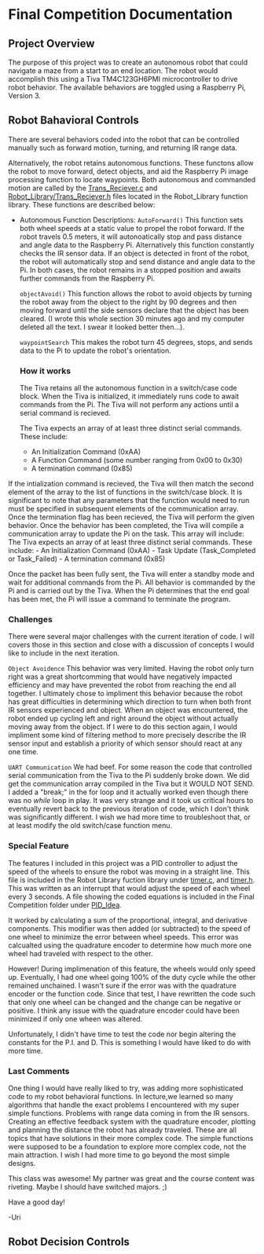 # Final Competition Documentation

## Project Overview
The purpose of this project was to create an autonomous robot that could navigate a maze from a start to an end location. The robot would accomplish this using a Tiva TM4C123GH6PMI microcontroller to drive robot behavior. The available behaviors are toggled using a Raspberry Pi, Version 3.

## Robot Bahavioral Controls
There are several behaviors coded into the robot that can be controlled manually such as forward motion, turning, and returning IR range data.

Alternatively, the robot retains autonomous functions. These functons allow the robot to move forward, detect objects, and aid the Raspberry Pi image processing function to locate waypoints. Both autonomous and commanded motion are called by the [Trans_Reciever.c](Robot_Library/Trans_Reciever.c) and [Robot_Library/Trans_Reciever.h](Trans_Reciever.h) files located in the Robot_Library function library. These functions are described below:

  - Autonomous Function Descriptions:
    `AutoForward()`
    This function sets both wheel speeds at a static value to propel the robot forward. If the robot travels 0.5 meters, it will autonoatically stop and pass distance and angle data to the Raspberry Pi. Alternatively this function constantly checks the IR sensor data. If an object is detected in front of the robot, the robot will automatically stop and send distance and angle data to the Pi. In both cases, the robot remains in a stopped position and awaits further commands from the Raspberry Pi.
    
    `objectAvoid()`
    This function allows the robot to avoid objects by turning the robot away from the object to the right by 90 degrees and then moving forward until the side sensors declare that the object has been cleared. (I wrote this whole section 30 minutes ago and my computer deleted all the text. I swear it looked better then...).
    
    `waypointSearch`
    This makes the robot turn 45 degrees, stops, and sends data to the Pi to update the robot's orientation.
    
    ### How it works
    The Tiva retains all the autonomous function in a switch/case code block. When the Tiva is initialized, it immediately runs code to await commands from the Pi. The Tiva will not perform any actions until a serial command is recieved.
    
    The Tiva expects an array of at least three distinct serial commands. These include:
    - An Initialization Command (0xAA)
    - A Function Command (some number ranging from 0x00 to 0x30)
    - A termination command (0x85)

If the intialization command is recieved, the Tiva will then match the second element of the array to the list of functions in the switch/case block. It is significant to note that any parameters that the function would need to run must be specified in subsequent elements of the communication array. Once the termination flag has been recieved, the Tiva will perform the given behavior. Once the behavior has been completed, the Tiva will compile a communication array to update the Pi on the task. This array will include:
    The Tiva expects an array of at least three distinct serial commands. These include:
    - An Initialization Command (0xAA)
    - Task Update (Task_Completed or Task_Failed)
    - A termination command (0x85)
    
Once the packet has been fully sent, the Tiva will enter a standby mode and wait for additional commands from the Pi. All behavior is commanded by the Pi and is carried out by the Tiva. When the Pi determines that the end goal has been met, the Pi will issue a command to terminate the program.

### Challenges
There were several major challenges with the current iteration of code. I will covers those in this section and close with a discussion of concepts I would like to include in the next iteration.

`Object Avoidence` 
This behavior was very limited. Having the robot only turn right was a great shortcomming that  would have negatively impacted efficiency and may have prevented the robot from reaching the end all together. I ultimately chose to impliment this behavior because the robot has great difficulties in determining which direction to turn when both front IR sensors experienced and object. When an object was encountered, the robot ended up cycling left and right around the object without actually moving away from the object.
If I were to do this section again, I would impliment some kind of filtering method to more precisely describe the IR sensor input and establish a priority of which sensor should react at any one time.

`UART Communication`
We had beef. For some reason the code that controlled serial communication from the Tiva to the Pi suddenly broke down. We did get the communication array compiled in the Tiva but it WOULD NOT SEND. I added a "break;" in the for loop and it actually worked even though there was no *while* loop in play. It was very strange and it took us critical hours to eventually revert back to the previous iteration of code, which I don't think was significantly different. I wish we had more time to troubleshoot that, or at least modify the old switch/case function menu.

### Special Feature
The features I included in this project was a PID controller to adjust the speed of the wheels to ensure the robot was moving in a straight line. This file is included in the Robot Library fuction library under [timer.c](Robot_Library/timer.c), and [timer.h](Robot_Library/timer.h). This was written as an interrupt that would adjust the speed of each wheel every 3 seconds. A file showing the coded equations is included in the Final Competition folder under [PID_Idea](finalCompetition/PID_Idea.pdf). 

It worked by calculating a sum of the proportional, integral, and derivative components. This modifier was then added (or subtracted) to the speed of one wheel to minimize the error between wheel speeds. This error was calcualted using the quadrature encoder to determine how much more one wheel had traveled with respect to the other. 

However! During implimenation of this feature, the wheels would only speed up. Eventually, I had one wheel going 100% of the duty cycle while the other remained unchained. I wasn't sure if the error was with the quadrature encoder or the function code. Since that test, I have rewritten the code such that only one wheel can be changed and the change can be negative or positive. I think any issue with the quadrature encoder could have been minimized if only one wheen was altered. 

Unfortunately, I didn't have time to test the code nor begin altering the constants for the P.I. and D. This is something I would have liked to do with more time.

### Last Comments
One thing I would have really liked to try, was adding more sophisticated code to my robot behavioral functions. In lecture,we learned so many algorithms that handle the exact problems I encountered with my super simple functions. Problems with range data coming in from the IR sensors. Creating an effective feedback system with the quadrature encoder, plotting and planning the distance the robot has already traveled. These are all topics that have solutions in their more complex code. The simple functions were supposed to be a foundation to explore more complex code, not the main attraction. I wish I had more time to go beyond the most simple designs.

This class was awesome! My partner was great and the course content was riveting. Maybe I should have switched majors. ;) 

Have a good day!

-Uri

## Robot Decision Controls
